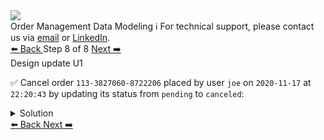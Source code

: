 <!-- TOP -->
<div class="top">
  <img src="https://datastax-academy.github.io/katapod-shared-assets/images/ds-academy-logo.svg" />
  <div class="scenario-title-section">
    <span class="scenario-title">Order Management Data Modeling</span>
    <span class="scenario-subtitle">ℹ️ For technical support, please contact us via <a href="mailto:aleksandr.volochnev@datastax.com">email</a> or <a href="https://dtsx.io/aleks">LinkedIn</a>.</span>
  </div>
</div>

<!-- NAVIGATION -->
<div id="navigation-top" class="navigation-top">
 <a href='command:katapod.loadPage?[{"step":"step7"}]'
   class="btn btn-dark navigation-top-left">⬅️ Back
 </a>
<span class="step-count"> Step 8 of 8</span>
 <a href='command:katapod.loadPage?[{"step":"finish"}]'
    class="btn btn-dark navigation-top-right">Next ➡️
  </a>
</div>

<!-- CONTENT -->

<div class="step-title">Design update U1</div>

✅ Cancel order `113-3827060-8722206` placed by user `joe` on `2020-11-17` at `22:20:43` by updating its status from `pending` to `canceled`:

<details>
  <summary>Solution</summary>

<p>✅ Update the "source-of-truth" table using a lightweight transaction:</p>

```
UPDATE orders_by_id 
SET order_status = 'canceled' 
WHERE order_id = '113-3827060-8722206'
IF order_status = 'pending';
```

<p>✅ Update the other tables if and only if the previous transaction was successfully applied:</p>

```
UPDATE orders_by_user 
SET order_status = 'canceled' 
WHERE order_id = '113-3827060-8722206'
  AND user_id = 'joe'
  AND order_timestamp = '2020-11-17 22:20:43';

INSERT INTO order_status_history_by_id (order_id, status_timestamp, order_status)
VALUES ('113-3827060-8722206',TOTIMESTAMP(NOW()),'canceled');
```

<p>✅ Optionally, verify the changes:</p>

```
SELECT order_status
FROM orders_by_id
WHERE order_id = '113-3827060-8722206';

SELECT order_status
FROM orders_by_user
WHERE order_id = '113-3827060-8722206'
  AND user_id = 'joe'
  AND order_timestamp = '2020-11-17 22:20:43';

SELECT order_status
FROM order_status_history_by_id
WHERE order_id = '113-3827060-8722206'
LIMIT 1;
```

</details>

<!-- NAVIGATION -->
<div id="navigation-bottom" class="navigation-bottom">
 <a href='command:katapod.loadPage?[{"step":"step7"}]'
   class="btn btn-dark navigation-bottom-left">⬅️ Back
 </a>
 <a href='command:katapod.loadPage?[{"step":"finish"}]'
    class="btn btn-dark navigation-bottom-right">Next ➡️
  </a>
</div>

